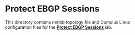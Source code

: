 # Protect EBGP Sessions

This directory contains *netlab* topology file and Cumulus Linux configuration files for the **[Protect EBGP Sessions](https://bgplab.github.io/bgplab/basic/6-protect/)** lab.
